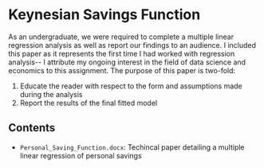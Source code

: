 # Keynesian Savings Function 

As an undergraduate, we were required to complete a multiple linear regression analysis as well as report our findings to an audience. I included this paper as it represents the first time I had worked with regression analysis-- I attribute my ongoing interest in the field of data science and economics to this assignment.  The purpose of this paper is two-fold: 

1. Educate the reader with respect to the form and assumptions made during the analysis
2. Report the results of the final fitted model 

## Contents

- `Personal_Saving_Function.docx`: Techincal paper detailing a multiple linear regression of personal savings
